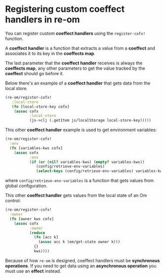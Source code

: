 # Registering custom coeffect handlers in re-om

You can register custom **coeffect handlers** using the `register-cofx!` function.

A **coeffect handler** is a function that extracts a value from a **coeffect** and associates it to its key in the **coeffects map**.

The last parameter that the **coeffect handler** receives is always the **coeffects map**,
any other parameters to get the value tracked by the **coeffect** should go before it.

Below there's an example of a **coeffect handler** that gets data from the local store.

```clj
(re-om/register-cofx!
   :local-store
   (fn [local-store-key cofx]
    (assoc cofx
           :local-store
           (js->clj (.getItem js/localStorage local-store-key)))))
```

This other **coeffect handler** example is used to get environment variables:

```clj
(re-om/register-cofx!
  :env
  (fn [variables-kws cofx]
    (assoc cofx
           :env
           (if (or (nil? variables-kws) (empty? variables-kws))
              (config/retrieve-env-variables)
              (select-keys (config/retrieve-env-variables) variables-kws)))))
```
where `config/retrieve-env-variables` is a function that gets values from global configuration.

This other **coeffect handler** gets values from the local state of an Om control:

```clj
(re-om/register-cofx!
  :owner
  (fn [owner kws cofx]
    (assoc cofx
           :owner
           (reduce
             (fn [acc k]
               (assoc acc k (om/get-state owner k)))
             {}
             kws))))
```

Because of how `re-om` is designed, coeffect handlers must be **synchronous operations**. If you need to get data using an **asynchronous operation** you must use an **effect** instead.

